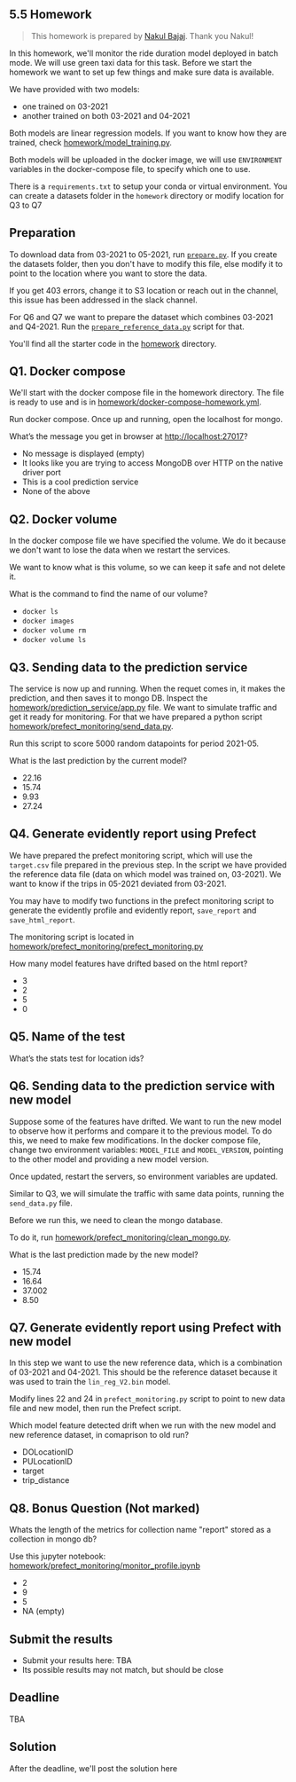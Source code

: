 ## 5.5 Homework

> This homework is prepared by [Nakul Bajaj](https://github.com/Nakulbajaj101). Thank you Nakul!

In this homework, we'll monitor the ride duration model deployed in batch mode. We will use green taxi data for this task. 
Before we start the homework we want to set up few things and make sure data is available.

We have provided with two models:

* one trained on 03-2021
* another trained on both 03-2021 and 04-2021

Both models are linear regression models. If you want to know how they are trained, check [homework/model_training.py](https://github.com/DataTalksClub/mlops-zoomcamp/blob/74324e4d3759e9712ce406b8b30c77cff66e6cef/05-monitoring/homework/model_training.py). 

Both models will be uploaded in the docker image, we will use `ENVIRONMENT` variables in the docker-compose file, to specify
which one to use. 

There is a `requirements.txt` to setup your conda or virtual environment.
You can create a datasets folder in the `homework` directory or modify location for Q3 to Q7

## Preparation

To download data from 03-2021 to 05-2021, run
[`prepare.py`](https://github.com/DataTalksClub/mlops-zoomcamp/blob/74324e4d3759e9712ce406b8b30c77cff66e6cef/05-monitoring/homework/prepare.py).
If you create the datasets folder, then you don't have to modify this file, 
else modify it to point to the location where you want to store the data. 

If you get 403 errors, change it to S3 location or reach out in the channel,
this issue has been addressed in the slack channel.

For Q6 and Q7 we want to prepare the dataset which combines 03-2021 and Q4-2021.
Run the [`prepare_reference_data.py`](https://github.com/DataTalksClub/mlops-zoomcamp/blob/74324e4d3759e9712ce406b8b30c77cff66e6cef/05-monitoring/homework/prefect_monitoring/prepare_reference_data.py)
script for that.

You'll find all the starter code in the [homework](https://github.com/DataTalksClub/mlops-zoomcamp/blob/74324e4d3759e9712ce406b8b30c77cff66e6cef/05-monitoring/homework/) directory.


## Q1. Docker compose

We'll start with the docker compose file in the homework directory. The file is ready to use and is in 
[homework/docker-compose-homework.yml](https://github.com/DataTalksClub/mlops-zoomcamp/blob/74324e4d3759e9712ce406b8b30c77cff66e6cef/05-monitoring/homework/docker-compose-homework.yml).

Run docker compose. Once up and running, open the localhost for mongo.

What’s the message you get in browser at [http://localhost:27017](http://localhost:27017)?

* No message is displayed (empty)
* It looks like you are trying to access MongoDB over HTTP on the native driver port
* This is a cool prediction service
* None of the above


## Q2. Docker volume

In the docker compose file we have specified the volume. We do it because we don't want to 
lose the data when we restart the services.

We want to know what is this volume, so we can keep it safe and not delete it. 

What is the command to find the name of our volume?

* `docker ls`
* `docker images`
* `docker volume rm`
* `docker volume ls`


## Q3. Sending data to the prediction service

The service is now up and running. When the requet comes in, it makes the prediction,
and then saves it to mongo DB. Inspect the [homework/prediction_service/app.py](https://github.com/DataTalksClub/mlops-zoomcamp/blob/74324e4d3759e9712ce406b8b30c77cff66e6cef/05-monitoring/homework/prediction_service/app.py) file.
We want to simulate traffic and get it ready for monitoring. For that we have prepared a python script [homework/prefect_monitoring/send_data.py](https://github.com/DataTalksClub/mlops-zoomcamp/blob/74324e4d3759e9712ce406b8b30c77cff66e6cef/05-monitoring/homework/prefect_monitoring/send_data.py).

Run this script to score 5000 random datapoints for period 2021-05.

What is the last prediction by the current model?

* 22.16
* 15.74 
* 9.93 
* 27.24


## Q4. Generate evidently report using Prefect

We have prepared the prefect monitoring script, which will use the `target.csv`
file prepared in the previous step. In the script we have provided the reference
data file (data on which model was trained on, 03-2021). We want to know if the
trips in 05-2021 deviated from 03-2021.

You may have to modify two functions in the prefect monitoring script to generate
the evidently profile and evidently report, `save_report` and `save_html_report`.

The monitoring script is located in [homework/prefect_monitoring/prefect_monitoring.py](https://github.com/DataTalksClub/mlops-zoomcamp/blob/74324e4d3759e9712ce406b8b30c77cff66e6cef/05-monitoring/homework/prefect_monitoring/prefect_monitoring.py)

How many model features have drifted based on the html report?

* 3
* 2
* 5
* 0


## Q5. Name of the test 

What’s the stats test for location ids?


## Q6. Sending data to the prediction service with new model

Suppose some of the features have drifted. We want to run the new model
to observe how it performs and compare it to the previous model.
To do this, we need to make few modifications. In the docker compose file, 
change two environment variables: `MODEL_FILE` and `MODEL_VERSION`, pointing
to the other model and providing a new model version.

Once updated, restart the servers, so environment variables are updated.

Similar to Q3, we will simulate the traffic with same data points, running
the `send_data.py` file.

Before we run this, we need to clean the mongo database. 

To do it, run [homework/prefect_monitoring/clean_mongo.py](https://github.com/DataTalksClub/mlops-zoomcamp/blob/74324e4d3759e9712ce406b8b30c77cff66e6cef/05-monitoring/homework/prefect_monitoring/clean_mongo.py).

What is the last prediction made by the new model?

* 15.74
* 16.64
* 37.002
* 8.50


## Q7. Generate evidently report using Prefect with new model

In this step we want to use the new reference data, which is a combination of 03-2021 and 04-2021. 
This should be the reference dataset because it was used to
train the `lin_reg_V2.bin` model.

Modify lines 22 and 24 in `prefect_monitoring.py` script to point to new 
data file and new model, then run the Prefect script.

Which model feature detected drift when we run with the new model and new reference
dataset, in comaprison to old run?

* DOLocationID
* PULocationID
* target
* trip_distance


## Q8. Bonus Question (Not marked)

Whats the length of the metrics for collection name "report" stored as a collection in mongo db?

Use this jupyter notebook: [homework/prefect_monitoring/monitor_profile.ipynb](https://github.com/DataTalksClub/mlops-zoomcamp/blob/74324e4d3759e9712ce406b8b30c77cff66e6cef/05-monitoring/homework/prefect_monitoring/monitor_profile.ipynb)

* 2
* 9 
* 5
* NA (empty)


## Submit the results

* Submit your results here: TBA
* Its possible results may not match, but should be close

## Deadline

TBA


## Solution

After the deadline, we'll post the solution here



